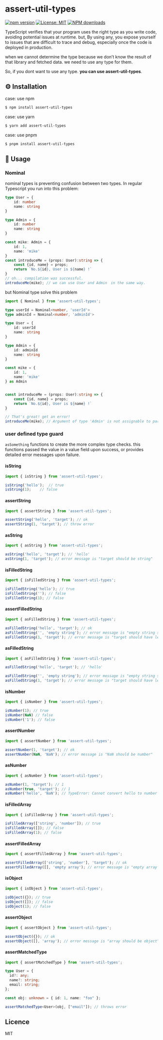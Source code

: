 # assert-util-types
[![npm version](https://badge.fury.io/js/assert-util-types.svg)](https://badge.fury.io/js/assert-util-types)
[![License: MIT](https://img.shields.io/badge/License-MIT-yellow.svg)](https://opensource.org/licenses/MIT)
<span class="badge-npmdownloads"><a href="https://npmjs.org/package/badges" title="View this project on NPM"><img src="https://img.shields.io/npm/dt/assert-util-types.svg" alt="NPM downloads" /></a></span>

TypeScript verifies that your program uses the right type as you write code, avoiding potential issues at runtime.
but, By using any, you expose yourself to issues that are difficult to trace and debug, especially once the code is deployed in production.

when we cannot determine the type because we don’t know the result of that library and fetched data.
we need to use any type for them.

So, if you dont want to use any type. **you can use assert-util-types**.

## ⚙️ Installation

case: use npm
```zsh
$ npm install assert-util-types
```

case: use yarn
```zsh
$ yarn add assert-util-types
```

case: use pnpm
```zsh
$ pnpm install assert-util-types
```

## 📝 Usage

### Nominal 
nominal types is preventing confusion between two types. In regular Typescript you run into this problem:
```typescript
type User = {
    id: number
    name: string
}

type Admin = {
    id: number
    name: string
}

const mike: Admin = {
    id: 1,
    name: 'mike'
}
const introduceMe = (props: User):string => {
    const {id, name} = props;
    return `No.${id}, User is ${name} !`
}
// oh... compilation was successful.
introduceMe(mike); // we can use User and Admin　in the same way.
```
but Nominal type solve this problem

```typescript
import { Nominal } from 'assert-util-types';

type userId = Nominal<number, 'userId'>
type adminId = Nominal<number, 'adminId'>

type User = {
    id: userId
    name: string
}

type Admin = {
    id: adminId
    name: string
}

const mike = {
    id: 1,
    name: 'mike'
} as Admin


const introduceMe = (props: User):string => {
    const {id, name} = props;
    return `No.${id}, User is ${name} !`
}

// That's great! get an error! 
introduceMe(mike); // Argument of type 'Admin' is not assignable to parameter of type 'User'.
```

### user defined type guard
`asSomething` functions to create the more complex type checks.
this functions passed the value in a value field upon success, or provides detailed error messages upon failure.

#### isString
```typescript
import { isString } from 'assert-util-types';

isString('hello');  // true
isString(1);    // false
```

#### assertString
```typescript
import { assertString } from 'assert-util-types';

assertString('hello', 'target'); // ok
assertString(1, 'target'); // throw error
```

#### asString
```typescript
import { asString } from 'assert-util-types';

asString('hello', 'target'); // 'hello'
asString(1, 'target'); // error message is "target should be string"
```

#### isFilledString
```typescript
import { isFilledString } from 'assert-util-types';

isFilledString('hello'); // true 
isFilledString(''); // false 
isFilledString(1); // false
```

#### assertFilledString
```typescript
import { asFilledString } from 'assert-util-types';

asFilledString('hello', 'target'); // ok 
asFilledString('', 'empty string'); // error message is "empty string should have least 1 character" 
asFilledString(1, 'target'); // error message is "target should have least 1 character"
```

#### asFilledString
```typescript
import { asFilledString } from 'assert-util-types';

asFilledString('hello', 'target'); // 'hello'

asFilledString('', 'empty string'); // error message is "empty string should have least 1 character" 
asFilledString(1, 'target'); // error message is "target should have least 1 character"
```

#### isNumber
```typescript
import { isNumber } from 'assert-util-types';

isNumber(1); // true
isNumber(NaN) // false
isNumber('1'); // false
```

#### assertNumber
```typescript
import { assertNumber } from 'assert-util-types';

assertNumber(1, 'target'); // ok
assertNumber(NaN, 'NaN'); // error message is "NaN should be number"
```

#### asNumber
```typescript
import { asNumber } from 'assert-util-types';

asNumber(1, 'target'); // 1
asNumber(true, 'target'); // 1 
asNumber('hello', 'NaN'); // TypeError: Cannot convert hello to number
```

#### isFilledArray
```typescript
import { isFilledArray } from 'assert-util-types';

isFilledArray(['string', 'number']); // true
isFilledArray([]); // false
isFilledArray(1); // false
```

#### assertFilledArray
```typescript
import { assertFilledArray } from 'assert-util-types';

assertFilledArray(['string', 'number'], 'target'); // ok
assertFilledArray([], 'empty array'); // error message is "empty array should have least 1 item"
```

#### isObject
```typescript
import { isObject } from 'assert-util-types';

isObject({}); // true
isObject([]); // false
isObject(1); // false
```

#### assertObject
```typescript
import { assertObject } from 'assert-util-types';

assertObject({}); // ok
assertObject([], 'array'); // error message is "array should be object"
```

#### assertMatchedType
```typescript
import { assertMatchedType } from 'assert-util-types';

type User = {
  id?: any;
  name?: string;
  email: string;
};

const obj: unknown = { id: 1, name: "foo" };

assertMatchedType<User>(obj, ["email"]); // throws error
```
## Licence
MIT
